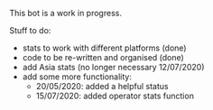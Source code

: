 This bot is a work in progress.

Stuff to do:
 - stats to work with different platforms (done)
 - code to be re-written and organised (done)
 - add Asia stats (no longer necessary 12/07/2020)
 - add some more functionality:  
    - 20/05/2020: added a helpful status
    - 15/07/2020: added operator stats function
 
